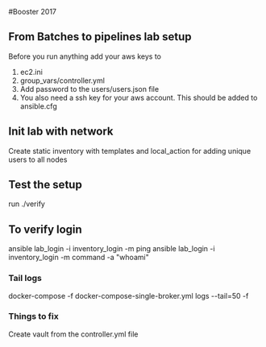 #Booster 2017

## From Batches to pipelines lab setup
Before you run anything add your aws keys to
1. ec2.ini
2. group_vars/controller.yml
3. Add password to the users/users.json file
4. You also need a ssh key for your aws account. This should be added to ansible.cfg

## Init lab with network
Create static inventory with templates and local_action for adding unique users to all nodes

## Test the setup
run ./verify


## To verify login
ansible lab_login -i inventory_login  -m ping
ansible lab_login -i inventory_login  -m command -a "whoami"

### Tail logs

docker-compose -f docker-compose-single-broker.yml logs --tail=50 -f

### Things to fix
Create vault from the controller.yml file
